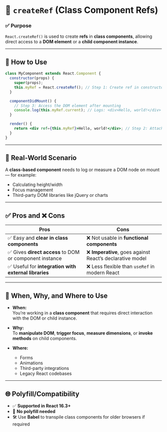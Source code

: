 
# 🧱 `createRef` (Class Component Refs)

### ✅ **Purpose**
`React.createRef()` is used to create **refs** in **class components**, allowing direct access to a **DOM element** or a **child component instance**.

---

## 🔧 How to Use

```jsx
class MyComponent extends React.Component {
  constructor(props) {
    super(props);
    this.myRef = React.createRef(); // Step 1: Create ref in constructor
  }

  componentDidMount() {
    // Step 3: Access the DOM element after mounting
    console.log(this.myRef.current); // Logs: <div>Hello, world!</div>
  }

  render() {
    return <div ref={this.myRef}>Hello, world!</div>; // Step 2: Attach ref
  }
}
```

---

## 📖 Real-World Scenario

A **class-based component** needs to log or measure a DOM node on mount — for example:
- Calculating height/width
- Focus management
- Third-party DOM libraries like jQuery or charts

---

## ✅ Pros and ❌ Cons

| Pros | Cons |
|------|------|
| ✅ Easy and **clear in class components** | ❌ Not usable in **functional components** |
| ✅ Gives **direct access** to DOM or component instance | ❌ **Imperative**, goes against React’s declarative model |
| ✅ Useful for **integration with external libraries** | ❌ Less flexible than `useRef` in modern React |

---

## 📌 When, Why, and Where to Use

- **When:**  
  You’re working in a **class component** that requires direct interaction with the DOM or child instance.

- **Why:**  
  To **manipulate DOM**, **trigger focus**, **measure dimensions**, or **invoke methods** on child components.

- **Where:**  
  - Forms  
  - Animations  
  - Third-party integrations  
  - Legacy React codebases

---

## 🌐 Polyfill/Compatibility

- ✅ **Supported in React 16.3+**
- 🚫 **No polyfill needed**
- 🛠 Use **Babel** to transpile class components for older browsers if required

